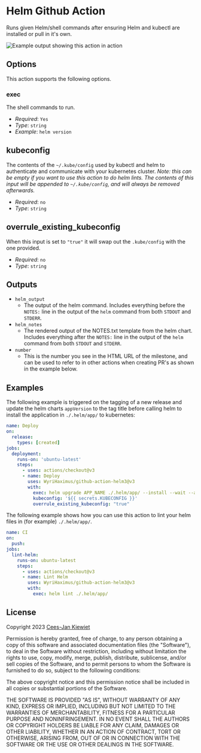 # Helm Github Action

Runs given Helm/shell commands after ensuring Helm and kubectl are installed or pull in it's own. 

![Example output showing this action in action](images/output.png)

## Options

This action supports the following options.

### exec

The shell commands to run.

* *Required*: `Yes`
* *Type*: `string`
* *Example*: `helm version`

## kubeconfig

The contents of the `~/.kube/config` used by kubectl and helm to authenticate and communicate with your kubernetes
cluster. *Note: this can be empty if you want to use this action to do helm lints. The contents of this input will
be appended to `~/.kube/config`, and will always be removed afterwards.*

* *Required*: `no`
* *Type*: `string`

## overrule_existing_kubeconfig

When this input is set to `"true"` it will swap out the `.kube/config` with the one provided.

* *Required*: `no`
* *Type*: `string`

## Outputs

* `helm_output`
  * The output of the helm command. Includes everything before the `NOTES:` line in the output of the `helm` command from both `STDOUT` and `STDERR`.
* `helm_notes`
  * The rendered output of the NOTES.txt template from the helm chart. Includes everything after the `NOTES:` line in the output of the `helm` command from both `STDOUT` and `STDERR`.
* `number`
  * This is the number you see in the HTML URL of the milestone, and can be used to refer to in other actions when creating PR's as shown in the example below.

## Examples

The following example is triggered on the tagging of a new release and update the helm charts `appVersion` to the tag
title before calling helm to install the application in `./.helm/app/` to kubernetes:

```yaml
name: Deploy
on:
  release:
    types: [created]
jobs:
  deployment:
    runs-on: 'ubuntu-latest'
    steps:
      - uses: actions/checkout@v3
      - name: Deploy
        uses: WyriHaximus/github-action-helm3@v3
        with:
          exec: helm upgrade APP_NAME ./.helm/app/ --install --wait --atomic --namespace=APP_NAMESPACE --values=./.helm/app/values.yaml
          kubeconfig: '${{ secrets.KUBECONFIG }}'
          overrule_existing_kubeconfig: "true"
```

The following example shows how you can use this action to lint your helm files in (for example) `./.helm/app/`.

```yaml
name: CI
on:
  push:
jobs:
  lint-helm:
    runs-on: ubuntu-latest
    steps:
      - uses: actions/checkout@v3
      - name: Lint Helm
        uses: WyriHaximus/github-action-helm3@v3
        with:
          exec: helm lint ./.helm/app/
```

## License ##

Copyright 2023 [Cees-Jan Kiewiet](http://wyrihaximus.net/)

Permission is hereby granted, free of charge, to any person
obtaining a copy of this software and associated documentation
files (the "Software"), to deal in the Software without
restriction, including without limitation the rights to use,
copy, modify, merge, publish, distribute, sublicense, and/or sell
copies of the Software, and to permit persons to whom the
Software is furnished to do so, subject to the following
conditions:

The above copyright notice and this permission notice shall be
included in all copies or substantial portions of the Software.

THE SOFTWARE IS PROVIDED "AS IS", WITHOUT WARRANTY OF ANY KIND,
EXPRESS OR IMPLIED, INCLUDING BUT NOT LIMITED TO THE WARRANTIES
OF MERCHANTABILITY, FITNESS FOR A PARTICULAR PURPOSE AND
NONINFRINGEMENT. IN NO EVENT SHALL THE AUTHORS OR COPYRIGHT
HOLDERS BE LIABLE FOR ANY CLAIM, DAMAGES OR OTHER LIABILITY,
WHETHER IN AN ACTION OF CONTRACT, TORT OR OTHERWISE, ARISING
FROM, OUT OF OR IN CONNECTION WITH THE SOFTWARE OR THE USE OR
OTHER DEALINGS IN THE SOFTWARE.
